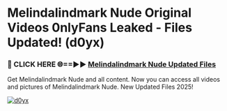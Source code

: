 # Melindalindmark Nude Original Videos 0nlyFans Leaked - Files Updated! (d0yx)

<h3>🔴 CLICK HERE 🌐==►► <a href="https://tinyurl.com/y5r63du9" rel="nofollow">Melindalindmark Nude Updated Files</a></h3>

Get Melindalindmark Nude and all content. Now you can access all videos and pictures of Melindalindmark Nude. New Updated Files 2025!

[![d0yx](https://i.imgur.com/UVo9nyh.gif)](https://tinyurl.com/y5r63du9)